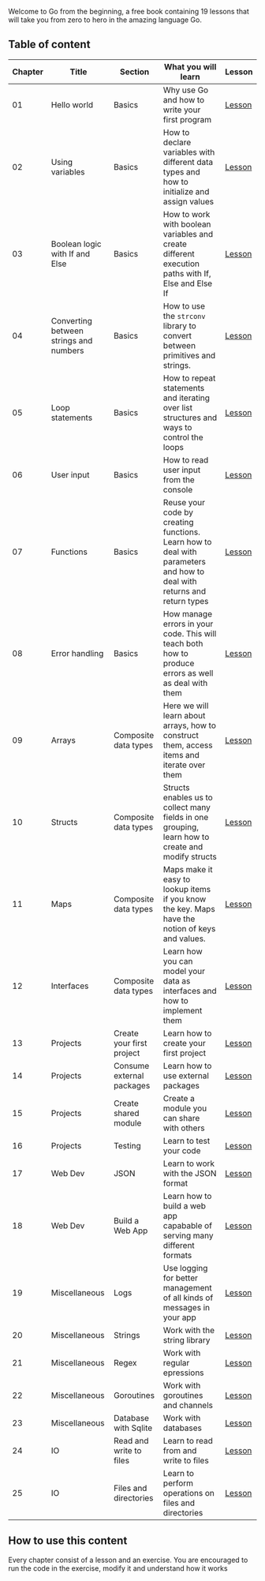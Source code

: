 Welcome to Go from the beginning, a free book containing 19 lessons that will take you from zero to hero in the amazing language Go.

## Table of content

| Chapter | Title | Section | What you will learn |  Lesson  
|--|--|--|--|--|
| 01 | Hello world | Basics | Why use Go and how to write your first program | [Lesson](/01-basics/01-hello/README.md) |
| 02 | Using variables | Basics | How to declare variables with different data types and how to initialize and assign values | [Lesson](/01-basics/01-variables/README.md)  |
| 03 | Boolean logic with If and Else | Basics | How to work with boolean variables and create different execution paths with If, Else and Else If | [Lesson](/01-basics/03-if-and-else/README.md)  |
| 04 | Converting between strings and numbers | Basics | How to use the `strconv` library to convert between primitives and strings. | [Lesson](/01-basics/04-conversions/README.md)  | 
| 05 | Loop statements | Basics |  How to repeat statements and iterating over list structures and ways to control the loops | [Lesson](/01-basics/05-loops/README.md)  |
| 06 | User input | Basics | How to read user input from the console | [Lesson](/01-basics/06-user-input/README.md)  |
| 07 | Functions | Basics | Reuse your code by creating functions. Learn how to deal with parameters and how to deal with returns and return types | [Lesson](/01-basics/07-functions/README.md)  |
| 08 | Error handling | Basics | How manage errors in your code. This will teach both how to produce errors as well as deal with them | [Lesson](/01-basics/08-error-handling/README.md)  |
| 09 | Arrays | Composite data types | Here we will learn about arrays, how to construct them, access items and iterate over them | [Lesson](/02-data-types/01-arrays/README.md)  | 
| 10 | Structs | Composite data types | Structs enables us to collect many fields in one grouping, learn how to create and modify structs | [Lesson](/02-data-types/02-structs/README.md)  |
| 11 | Maps | Composite data types | Maps make it easy to lookup items if you know the key. Maps have the notion of keys and values. | [Lesson](/02-data-types/03-maps/README.md)  | 
| 12 | Interfaces | Composite data types | Learn how you can model your data as interfaces and how to implement them | [Lesson](/02-data-types/04-interfaces/README.md)  |
| 13 | Projects | Create your first project | Learn how to create your first project | [Lesson](/03-projects/01-first-project/README.md)  |
| 14 | Projects | Consume external packages | Learn how to use external packages | [Lesson](/03-projects/02-consume-external/README.md)  |
| 15 | Projects | Create shared module | Create a module you can share with others | [Lesson](/03-projects/03-create-shared-module/README.md)  |
| 16 | Projects | Testing | Learn to test your code | [Lesson](/03-projeccts/04-testing/README.md)  |  
| 17 | Web Dev | JSON | Learn to work with the JSON format | [Lesson](/04-webdev/01-json/README.md)  | 
| 18 | Web Dev | Build a Web App | Learn how to build a web app capabable of serving many different formats | [Lesson](/04-webdev/02-web-dev/README.md)  | 
| 19 | Miscellaneous | Logs | Use logging for better management of all kinds of messages in your app | [Lesson](/05-misc/01-logs/README.md)  |
| 20 | Miscellaneous | Strings | Work with the string library | [Lesson](/05-misc/02-strings/README.md)  |
| 21 | Miscellaneous | Regex | Work with regular epressions | [Lesson](/05-misc/03-regex/README.md)  |
| 22 | Miscellaneous | Goroutines | Work with goroutines and channels | [Lesson](/05-misc/04-goroutines/README.md)  |
| 23 | Miscellaneous | Database with Sqlite | Work with databases | [Lesson](/05-misc/05-sqlite/README.md)  |
| 24 | IO | Read and write to files | Learn to read from and write to files | [Lesson](/06-io/01-read-write-files/README.md)  |
| 25 | IO | Files and directories | Learn to perform operations on files and directories | [Lesson](/06-io/02-read-write-files/README.md)  |

## How to use this content

Every chapter consist of a lesson and an exercise. You are encouraged to run the code in the exercise, modify it and understand how it works